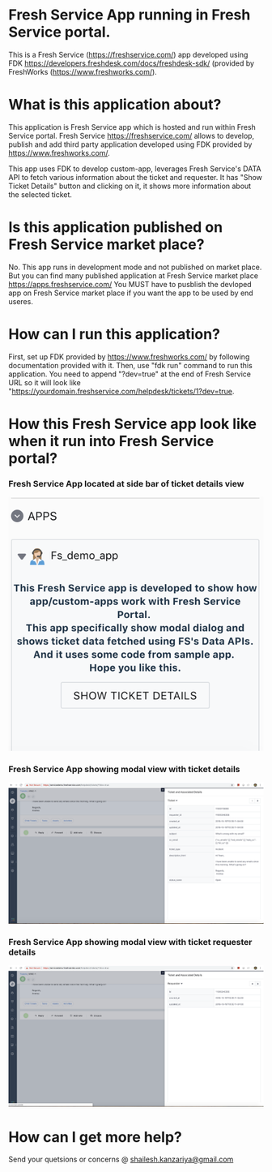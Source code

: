 # Fresh Service App running in Fresh Service portal.
This is a Fresh Service (https://freshservice.com/) app developed using FDK https://developers.freshdesk.com/docs/freshdesk-sdk/ (provided by FreshWorks (https://www.freshworks.com/).

# What is this application about?
This application is Fresh Service app which is hosted and run within Fresh Service portal. Fresh Service https://freshservice.com/ allows to develop, publish and add third party application developed using FDK provided by https://www.freshworks.com/.

This app uses FDK to develop custom-app, leverages Fresh Service's DATA API to fetch various information about the ticket and requester. It has "Show Ticket Details" button and clicking on it, it shows more information about the selected ticket.

# Is this application published on Fresh Service market place?
No. This app runs in development mode and not published on market place.
But you can find many published application at Fresh Service market place https://apps.freshservice.com/
You MUST have to pusblish the devloped app on Fresh Service market place if you want the app to be used by end useres.

# How can I run this application?
First, set up FDK provided by https://www.freshworks.com/ by following documentation provided with it. Then, use "fdk run" command to run this application. You need to append "?dev=true" at the end of Fresh Service URL so it will look like "https://yourdomain.freshservice.com/helpdesk/tickets/1?dev=true.

# How this Fresh Service app look like when it run into Fresh Service portal?

### Fresh Service App located at side bar of ticket details view
![FreshService App at ticket side bar location](https://github.com/shailesh-kanzariya/freshservice-demo-app/blob/master/app_screenshots/app_ticket-side_bar.png)

### Fresh Service App showing modal view with ticket details
![Fresh Service App - Ticket Details View](https://github.com/shailesh-kanzariya/freshservice-demo-app/blob/master/app_screenshots/app_tiket_details.png)

### Fresh Service App showing modal view with ticket requester details
![Fresh Service App - Ticket Requester Details](https://github.com/shailesh-kanzariya/freshservice-demo-app/blob/master/app_screenshots/app_req_details.png)

# How can I get more help?
Send your quetsions or concerns @ shailesh.kanzariya@gmail.com
